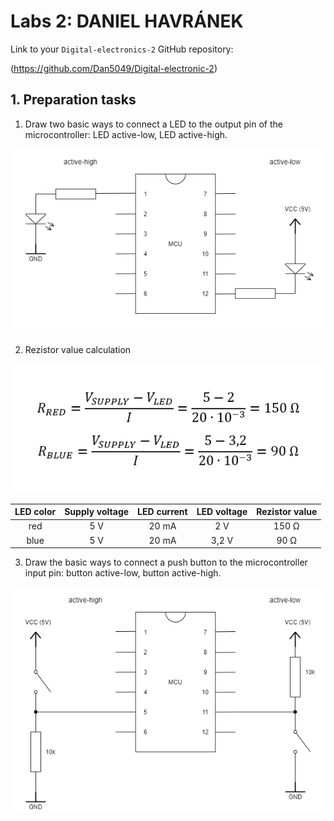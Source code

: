# Labs 2: DANIEL HAVRÁNEK
Link to your `Digital-electronics-2` GitHub repository:

(https://github.com/Dan5049/Digital-electronic-2)

## 1. Preparation tasks

1. Draw two basic ways to connect a LED to the output pin of the microcontroller: LED active-low, LED active-high.

![LED connection](images/ledDiag.png)

2. Rezistor value calculation

![Rezistor value calculation](images/Rezistor_calc.png)

| **LED color** | **Supply voltage** | **LED current** | **LED voltage** | **Rezistor value** | 
| :-: | :-: | :-: | :-: | :-: |
| red | 5 V | 20 mA | 2 V | 150 Ω|
| blue | 5 V | 20 mA | 3,2 V | 90 Ω |

3. Draw the basic ways to connect a push button to the microcontroller input pin: button active-low, button active-high.

![Button connection](images/butDiag.png)